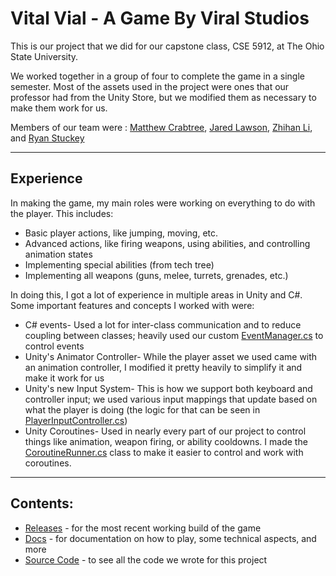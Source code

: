 # Vital Vial - A Game By Viral Studios

This is our project that we did for our capstone class, CSE 5912, at The Ohio State University.

We worked together in a group of four to complete the game in a single semester. Most of the assets used in the project were ones that our professor had from the Unity Store, but we modified them as necessary to make them work for us.

Members of our team were : [Matthew Crabtree](https://github.com/OneMoreOneUp), [Jared Lawson](https://github.com/jaylawson), [Zhihan Li](https://github.com/ZH-project), and [Ryan Stuckey](https://github.com/ryanstuckey0)

---
## Experience

In making the game, my main roles were working on everything to do with the player. This includes:
- Basic player actions, like jumping, moving, etc.
- Advanced actions, like firing weapons, using abilities, and controlling animation states
- Implementing special abilities (from tech tree)
- Implementing all weapons (guns, melee, turrets, grenades, etc.)

In doing this, I got a lot of experience in multiple areas in Unity and C#. Some important features and concepts I worked with were:
- C# events- Used a lot for inter-class communication and to reduce coupling between classes; heavily used our custom [EventManager.cs](Assets\Scripts\Utilities\EventManager.cs) to control events
- Unity's Animator Controller- While the player asset we used came with an animation controller, I modified it pretty heavily to simplify it and make it work for us
- Unity's new Input System- This is how we support both keyboard and controller input; we used various input mappings that update based on what the player is doing (the logic for that can be seen in [PlayerInputController.cs](Assets\Scripts\Player\MonoBehaviourScript\PlayerInputController.cs))
- Unity Coroutines- Used in nearly every part of our project to control things like animation, weapon firing, or ability cooldowns. I made the [CoroutineRunner.cs](Assets\Scripts\Utilities\CoroutineRunner.cs) class to make it easier to control and work with coroutines.

---

## Contents:
- [Releases](https://github.com/ryanstuckey0/VitalVialGame/releases) - for the most recent working build of the game
- [Docs](https://github.com/ryanstuckey0/VitalVialGame/tree/main/docs) - for documentation on how to play, some technical aspects, and more
- [Source Code](https://github.com/ryanstuckey0/VitalVialGame/tree/main/Assets/Scripts) - to see all the code we wrote for this project